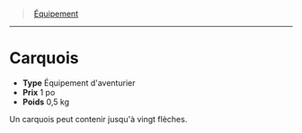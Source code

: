 ﻿---
!Equipment
Type: Équipement d'aventurier
Price: 1 po
Weight: 0,5 kg
Id: equipment_hd.md#carquois
ParentLink: equipment_hd.md#Équipement
Name: Carquois
ParentName: Équipement
NameLevel: 1
Attributes: {}
---
> [Équipement](hd_equipment.md)

---

# Carquois

- **Type** Équipement d'aventurier
- **Prix** 1 po
- **Poids** 0,5 kg

Un carquois peut contenir jusqu'à vingt flèches.

